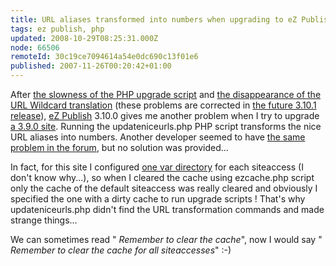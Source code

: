 ```yaml
---
title: URL aliases transformed into numbers when upgrading to eZ Publish 3.10.0 ?
tags: ez publish, php
updated: 2008-10-29T08:25:31.000Z
node: 66506
remoteId: 30c19ce7094614a54e0dc690c13f01e6
published: 2007-11-26T00:20:42+01:00
---
```


After [the slowness of the PHP upgrade script](/post/upgrading-a-large-site-from-ez-publish-3-9-2-to-ez-publish-3-10) and [the disappearance of the URL Wildcard translation](/post/apache-rewrite-rules-to-replace-wildcard-based-url-translation-in-ez-publish-3-10-0) (these problems are corrected in [the future 3.10.1 release](http://pubsvn.ez.no/websvn/filedetails.php?repname=nextgen&amp;path=%2Fstable%2F3.10%2Fdoc%2Fchangelogs%2F3.10%2FCHANGELOG-3.10.0-to-3.10.1&amp;rev=0&amp;sc=1)), [eZ Publish](/tag/ez+publish) 3.10.0 gives me another problem when I try to upgrade [a 3.9.0 site](http://t-ka.net/blog). Running the updateniceurls.php PHP script transforms the nice URL aliases into numbers. Another developer seemed to have [the same problem in the forum](http://ez.no/developer/forum/install_configuration/upgrade_to_3_10_change_urls_to_numbers), but no solution was provided...


In fact, for this site I configured [one var directory](http://ez.no/doc/ez_publish/technical_manual/3_10/reference/configuration_files/site_ini/filesettings/vardir) for each siteaccess (I don't know why...), so when I cleared the cache using ezcache.php script only the cache of the default siteaccess was really cleared and obviously I specified the one with a dirty cache to run upgrade scripts ! That's why updateniceurls.php didn't find the URL transformation commands and made strange things...


We can sometimes read &quot; *Remember to clear the cache*&quot;, now I would say &quot; *Remember to clear the cache for all siteaccesses*&quot; :-)

